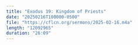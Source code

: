 ```yaml
---
title: "Exodus 19: Kingdom of Priests"
date: "20250216T100000-0500"
file: "https://cflcn.org/sermons/2025-02-16.m4a"
length: "12092965"
duration: "26:09"
---
```


